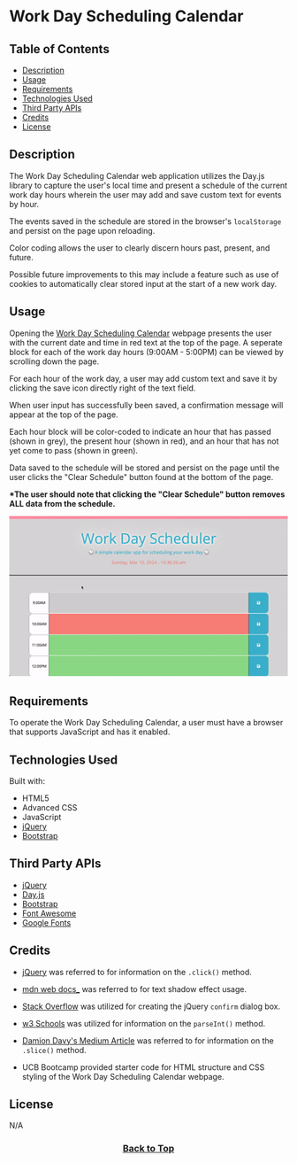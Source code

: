 # Work Day Scheduling Calendar

## Table of Contents

* [Description](#description)
* [Usage](#usage)
* [Requirements](#requirements)
* [Technologies Used](#technologies-used)
* [Third Party APIs](#third-party-apis)
* [Credits](#credits)
* [License](#license)

## Description

The Work Day Scheduling Calendar web application utilizes the Day.js library to capture the user's local time and present a schedule of the current work day hours wherein the user may add and save custom text for events by hour.

The events saved in the schedule are stored in the browser's <code>localStorage</code> and persist on the page upon reloading.

Color coding allows the user to clearly discern hours past, present, and future.

Possible future improvements to this may include a feature such as use of cookies to automatically clear stored input at the start of a new work day.

## Usage

Opening the [Work Day Scheduling Calendar](https://eepitsporsche.github.io/work_day_scheduling_calendar/) webpage presents the user with the current date and time in red text at the top of the page. A seperate block for each of the work day hours (9:00AM - 5:00PM) can be viewed by scrolling down the page.

For each hour of the work day, a user may add custom text and save it by clicking the save icon directly right of the text field.

When user input has successfully been saved, a confirmation message will appear at the top of the page.

Each hour block will be color-coded to indicate an hour that has passed (shown in grey), the present hour (shown in red), and an hour that has not yet come to pass (shown in green).

Data saved to the schedule will be stored and persist on the page until the user clicks the "Clear Schedule" button found at the bottom of the page.

**\*The user should note that clicking the "Clear Schedule" button removes ALL data from the schedule.**

<p align="center"><img src="./assets/images/work_day_schedule_calendar.gif" alt="Work Day Scheduling Calendar"></p>

## Requirements

To operate the Work Day Scheduling Calendar, a user must have a browser that supports JavaScript and has it enabled.

## Technologies Used

Built with:
* HTML5
* Advanced CSS
* JavaScript
* [jQuery](https://jquery.com/)
* [Bootstrap](https://getbootstrap.com/)

## Third Party APIs

* [jQuery](https://code.jquery.com/jquery-3.4.1.min.js)
* [Day.js](https://cdn.jsdelivr.net/npm/dayjs@1.11.3/dayjs.min.js)
* [Bootstrap](https://cdn.jsdelivr.net/npm/bootstrap@5.1.3/dist/css/bootstrap.min.css)
* [Font Awesome](https://use.fontawesome.com/releases/v5.8.1/css/all.css)
* [Google Fonts](https://fonts.googleapis.com/css?family=Open+Sans&display=swap)

## Credits

* [jQuery](https://api.jquery.com/click/) was referred to for information on the <code>.click()</code> method.

* [mdn web docs_](https://developer.mozilla.org/en-US/docs/Web/CSS/text-shadow) was referred to for text shadow effect usage.

* [Stack Overflow](https://stackoverflow.com/questions/45919179/how-to-make-confirm-dialog-box-after-button-click) was utilized for creating the jQuery <code>confirm</code> dialog box.

* [w3 Schools](https://www.w3schools.com/jsref/jsref_parseint.asp#:~:text=The%20parseInt%20method%20parses%20a,%22%2C%20JavaScript%20assumes%20radix%2016.) was utilized for information on the <code>parseInt()</code> method.

* [Damion Davy's Medium Article](https://medium.com/@drdDavi/split-a-javascript-array-into-chunks-d90c90de3a2d) was referred to for information on the <code>.slice()</code> method.

* UCB Bootcamp provided starter code for HTML structure and CSS styling of the Work Day Scheduling Calendar webpage.

## License
N/A

### <p align="center">[Back to Top](#work-day-scheduling-calendar)</p>